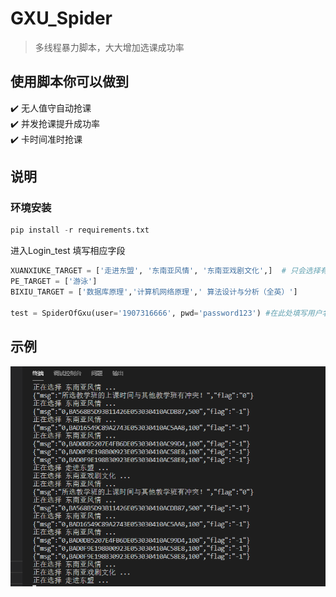 # GXU_Spider

>多线程暴力脚本，大大增加选课成功率

## 使用脚本你可以做到
:heavy_check_mark: 无人值守自动抢课\
:heavy_check_mark: 并发抢课提升成功率\
:heavy_check_mark: 卡时间准时抢课


## 说明

### 环境安装

```python
pip install -r requirements.txt
```
进入Login_test 填写相应字段
```python
XUANXIUKE_TARGET = ['走进东盟', '东南亚风情', '东南亚戏剧文化',]  # 只会选择有这些名称的课程
PE_TARGET = ['游泳']
BIXIU_TARGET = ['数据库原理','计算机网络原理','	算法设计与分析（全英）']

test = SpiderOfGxu(user='1907316666', pwd='password123') #在此处填写用户名和密码 然后运行

```
## 示例

![](./img/test1.png)

